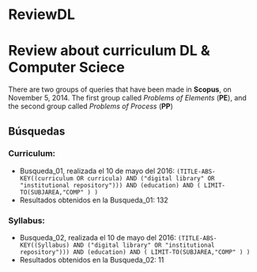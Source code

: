 # ReviewDL
Review about curriculum DL &amp; Computer Sciece
========

There are two groups of queries that have been made in **Scopus**, on November 5, 2014. The first group called *Problems of Elements* (**PE**), and the second group called *Problems of Process* (**PP**)


Búsquedas
--------

### Curriculum:
* Busqueda_01, realizada el 10 de mayo del 2016:
	`(TITLE-ABS-KEY((curriculum OR curricula) AND ("digital library" OR "institutional repository"))) AND (education) AND ( LIMIT-TO(SUBJAREA,"COMP" ) )`
* Resultados obtenidos en la Busqueda_01: 132

### Syllabus:
* Busqueda_02, realizada el 10 de mayo del 2016:
	`(TITLE-ABS-KEY((Syllabus) AND ("digital library" OR "institutional repository"))) AND (education) AND ( LIMIT-TO(SUBJAREA,"COMP" ) )`
* Resultados obtenidos en la Busqueda_02: 11
